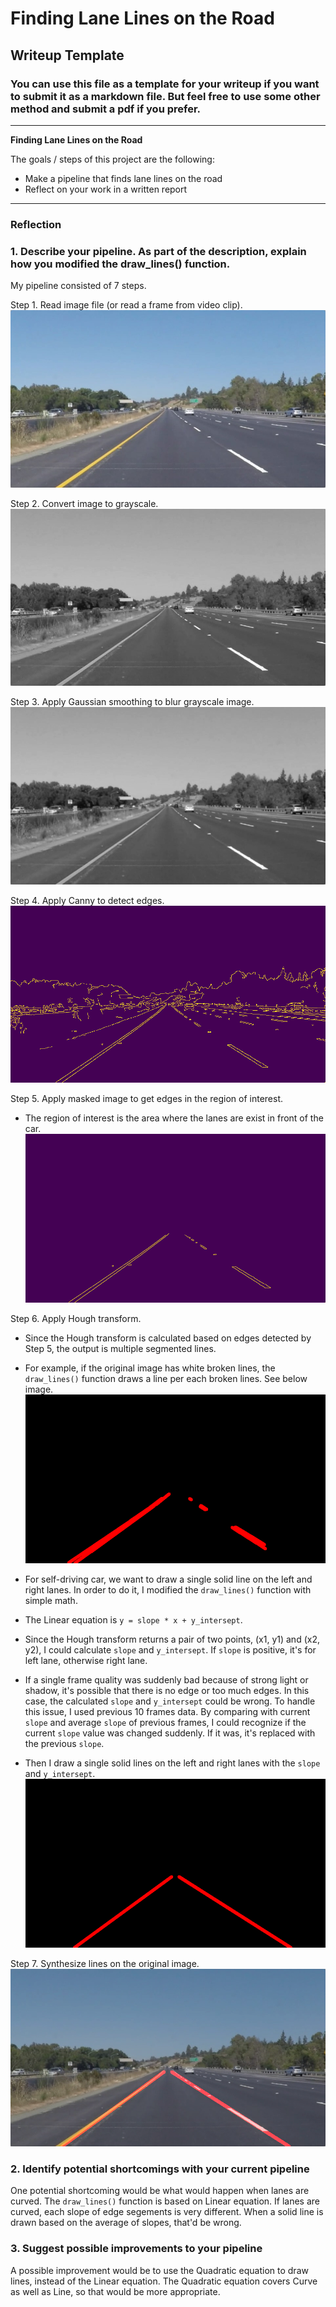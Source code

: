 # **Finding Lane Lines on the Road** 

## Writeup Template

### You can use this file as a template for your writeup if you want to submit it as a markdown file. But feel free to use some other method and submit a pdf if you prefer.

---

**Finding Lane Lines on the Road**

The goals / steps of this project are the following:
* Make a pipeline that finds lane lines on the road
* Reflect on your work in a written report


[//]: # (Image References)

[image1]: ./test_images_output/original.jpg "Original"
[image2]: ./test_images_output/gray.jpg "Grayscale"
[image3]: ./test_images_output/blur_gray.jpg "Blur Grayscale"
[image4]: ./test_images_output/edges.jpg "Edges"
[image5]: ./test_images_output/masked_edges.jpg "Masked Edges"
[image6]: ./test_images_output/broken_line_image.jpg "Broken Line"
[image7]: ./test_images_output/line_image.jpg "Line"
[image8]: ./test_images_output/lines_edges.jpg "Lines on Original"

---

### Reflection

### 1. Describe your pipeline. As part of the description, explain how you modified the draw_lines() function.

My pipeline consisted of 7 steps. 

Step 1. Read image file (or read a frame from video clip).
![alt text][image1]

Step 2. Convert image to grayscale.
![alt text][image2]

Step 3. Apply Gaussian smoothing to blur grayscale image.
![alt text][image3]

Step 4. Apply Canny to detect edges.
![alt text][image4]

Step 5. Apply masked image to get edges in the region of interest.
 - The region of interest is the area where the lanes are exist in front of the car.
![alt text][image5]

Step 6. Apply Hough transform. 
 - Since the Hough transform is calculated based on edges detected by Step 5, the output is multiple segmented lines. 
 - For example, if the original image has white broken lines, the `draw_lines()` function draws a line per each broken lines. See below image.
![alt text][image6]

 - For self-driving car, we want to draw a single solid line on the left and right lanes. In order to do it, I modified the `draw_lines()` function with simple math.
 - The Linear equation is `y = slope * x + y_intersept`. 
 - Since the Hough transform returns a pair of two points, (x1, y1) and (x2, y2), I could calculate `slope` and `y_intersept`. 
    If `slope` is positive, it's for left lane, otherwise right lane. 
 - If a single frame quality was suddenly bad because of strong light or shadow, it's possible that there is no edge or too much edges. In this case, the calculated `slope` and `y_intersept` could be wrong. To handle this issue, I used previous 10 frames data. By comparing with current `slope` and average `slope` of previous frames, I could recognize if the current `slope` value was changed suddenly. If it was, it's replaced with the previous `slope`.
 - Then I draw a single solid lines on the left and right lanes with the `slope` and `y_intersept`.
![alt text][image7]

Step 7. Synthesize lines on the original image.
![alt text][image8]


### 2. Identify potential shortcomings with your current pipeline


One potential shortcoming would be what would happen when lanes are curved. The `draw_lines()` function is based on Linear equation. If lanes are curved, each slope of edge segements is very different. When a solid line is drawn based on the average of slopes, that'd be wrong.


### 3. Suggest possible improvements to your pipeline

A possible improvement would be to use the Quadratic equation to draw lines, instead of the Linear equation. The Quadratic equation covers Curve as well as Line, so that would be more appropriate.